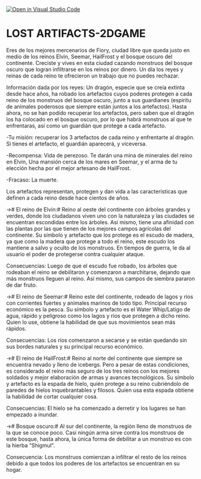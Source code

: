 [![Open in Visual Studio Code](https://classroom.github.com/assets/open-in-vscode-718a45dd9cf7e7f842a935f5ebbe5719a5e09af4491e668f4dbf3b35d5cca122.svg)](https://classroom.github.com/online_ide?assignment_repo_id=10925703&assignment_repo_type=AssignmentRepo)
# LOST ARTIFACTS-2DGAME


Eres de los mejores mercenarios de Fiory, ciudad libre que queda justo en medio de los reinos Elvin, Seemar, HailFrost y el bosque oscuro del continente. Creciste y vives en esta ciudad cazando monstruos del bosque oscuro que logran infiltrarse en los reinos por dinero. Un día los reyes y reinas de cada reino te ofrecieron un trabajo que no puedes rechazar.


Información dada por los reyes: Un dragón, especie que se creía extinta desde hace años, ha robado los artefactos cuyos poderes protegen a cada reino de los monstruos del bosque oscuro, junto a sus guardianes (espíritu de animales poderosos que siempre están juntos  a los artefactos). Hasta ahora, no se han podido recuperar los artefactos, pero saben que el dragón los ha colocado en el bosque oscuro, por lo que habrá monstruos al que te enfrentaras, así como un guardián que protege a cada artefacto.

-Tu misión: recuperar los 3 artefactos  de cada reino y enfrentarte al dragón. Si tienes el artefacto, el guardián aparecerá, y viceversa.

-Recompensa: Vida de perezoso. Te darán una mina de minerales del reino en Elvin, Una mansión cerca de los mares en Seemar, y el arma de tu elección hecha por el mejor artesano de HailFrost.

-Fracaso: La muerte.


Los artefactos representan, protegen y dan vida a las características que definen a cada reino desde hace cientos de años.


-># El reino de Elvin:#  Reino al oeste  del continente con árboles grandes y verdes, donde los ciudadanos viven uno con la naturaleza y las ciudades se encuentran escondidas entre los árboles. Así mismo, tiene una afinidad con las plantas por las que tienen de los mejores campos agrícolas del continente.
Su símbolo y artefacto que los protege es el escudo de madera, ya que como la madera que protege a todo el reino, este escudo los mantiene a salvo y oculto de los monstruos. En tiempos de guerra, le da al usuario el poder de protegerse contra cualquier ataque.

Consecuencias: Luego de que el escudo fue robado, los árboles que rodeaban el reino se debilitaron y comenzaron a marchitarse, dejando que más monstruos lleguen al reino. Así mismo, sus campos de siembra pararon de dar fruto.


-># El reino de Seemar:#  Reino este del continente, rodeado de lagos y ríos con corrientes fuertes y animales marinos de todo tipo. Principal recurso económico es la pesca.
Su símbolo y artefacto es el Water Whip/Latigo de agua, rápido y peligroso como los lagos y ríos que protegen a dicho reino. Quien lo use, obtiene la habilidad de que sus movimientos sean más rápidos.

Consecuencias: Los ríos comenzaron a secarse y se están quedando sin sus bordes naturales y su principal recurso económico.
 
 
 
-># El reino de HailFrost:#  Reino al norte del continente que siempre se encuentra nevado y lleno de icebergs. Pero a pesar de estas condiciones, es considerado el reino más seguro de los tres reinos con los mejores soldados y mejor elaboración de armas y avances tecnológicos.
Su símbolo y artefacto es la espada de hielo, quién protege a su reino cubriéndolo de paredes de hielos inquebrantables y filosos. Quien usa esta espada obtiene la habilidad de cortar cualquier cosa.

Consecuencias: El hielo se ha comenzado a derretir y los lugares se han empezado a inundar.


-># Bosque oscuro:#  Al sur del continente, la región lleno de monstruos de la que se conoce poco. Casi ningún arma sirve contra los monstruos de este bosque, hasta ahora, la única forma de debilitar a un monstruo es con la hierba “Shigmul”.

Consecuencia: Los monstruos comienzan a infiltrar el resto de los reinos debido a que todos los poderes de los artefactos se encuentran en su hogar.
